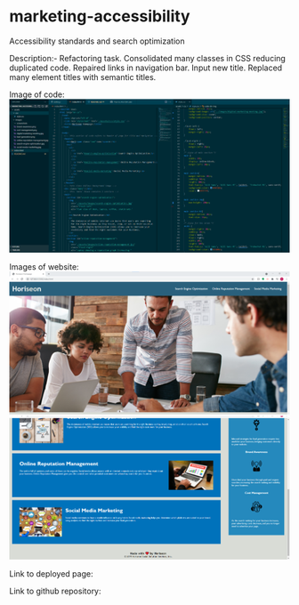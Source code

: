 # marketing-accessibility
Accessibility standards and search optimization

Description:-
Refactoring task. Consolidated many classes in CSS reducing duplicated code. Repaired links in navigation bar. Input new title. Replaced many element titles with semantic titles.

Image of code:
<img src=".\assets\images\screenshots\code.png"/>

Images of website:
<img src=".\assets\images\screenshots\web-banner.png"/>
<img src=".\assets\images\screenshots\web-content.png"/>

Link to deployed page:


Link to github repository:

